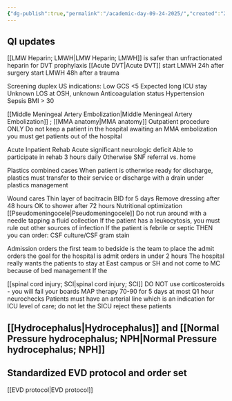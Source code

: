 ```yaml
---
{"dg-publish":true,"permalink":"/academic-day-09-24-2025/","created":"2025-09-24T09:22:11.918-07:00","updated":"2025-09-24T10:33:38.037-07:00"}
---
```


## QI updates

[[LMW Heparin; LMWH\|LMW Heparin; LMWH]] is safer than unfractionated heparin for DVT prophylaxis
[[Acute DVT\|Acute DVT]]
	start LMWH 24h after surgery 
	start LMWH 48h after a trauma

Screening duplex US
	indications: 
		Low GCS <5
		Expected long ICU stay
		Unknown LOS at OSH, unknown Anticoagulation status
		Hypertension
		Sepsis
		BMI > 30

[[Middle Meningeal Artery Embolization\|Middle Meningeal Artery Embolization]] ; [[MMA anatomy\|MMA anatomy]]
	Outpatient procedure ONLY
	Do not keep a patient in the hospital awaiting an MMA embolization
	you must get patients out of the hospital

Acute Inpatient Rehab
	Acute significant neurologic deficit
	Able to participate in rehab 3 hours daily
	Otherwise SNF referral vs. home

Plastics combined cases
	When patient is otherwise ready for discharge, plastics must transfer to their service or discharge with a drain under plastics management

Wound cares
	Thin layer of bacitracin BID for 5 days
	Remove dressing after 48 hours
	OK to shower after 72 hours
	Nutritional optimization
[[Pseudomeningocele\|Pseudomeningocele]]
	Do not run around with a needle tapping a fluid collection
	If the patient has a leukocytosis, you must rule out other sources of infection
	If the patient is febrile or septic THEN you can order:
		CSF culture/CSF gram stain

Admission orders
	the first team to bedside is the team to place the admit orders
	the goal for the hospital is admit orders in under 2 hours
	The hospital really wants the patients to stay at East campus or SH and not come to MC because of bed management
	If the 

[[spinal cord injury; SCI\|spinal cord injury; SCI]]
	DO NOT use corticosteroids - you will fail your boards
	MAP therapy 70-90 for 5 days at most
	Q1 hour neurochecks
	Patients must have an arterial line which is an indication for ICU level of care; do not let the SICU reject these patients

## [[Hydrocephalus\|Hydrocephalus]] and [[Normal Pressure hydrocephalus; NPH\|Normal Pressure hydrocephalus; NPH]]

## Standardized EVD protocol and order set
[[EVD protocol\|EVD protocol]]
